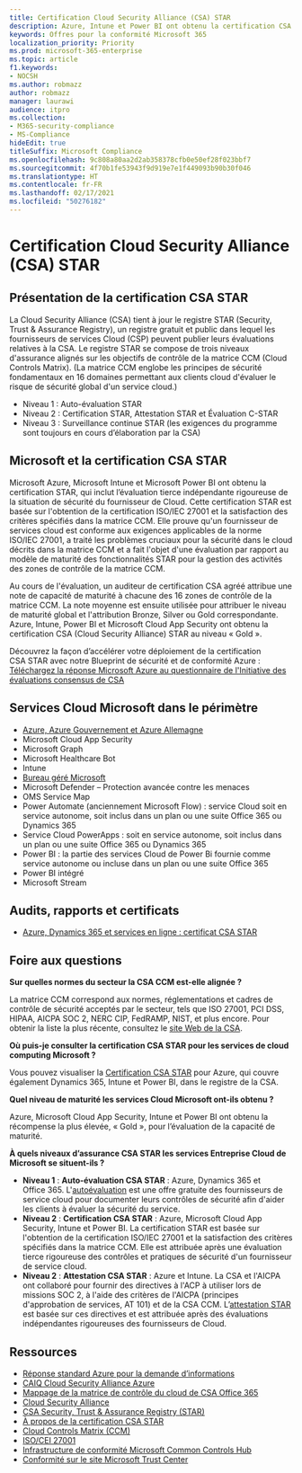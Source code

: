 ```yaml
---
title: Certification Cloud Security Alliance (CSA) STAR
description: Azure, Intune et Power BI ont obtenu la certification CSA (Cloud Security Alliance) STAR au niveau « Gold ».
keywords: Offres pour la conformité Microsoft 365
localization_priority: Priority
ms.prod: microsoft-365-enterprise
ms.topic: article
f1.keywords:
- NOCSH
ms.author: robmazz
author: robmazz
manager: laurawi
audience: itpro
ms.collection:
- M365-security-compliance
- MS-Compliance
hideEdit: true
titleSuffix: Microsoft Compliance
ms.openlocfilehash: 9c808a80aa2d2ab358378cfb0e50ef28f023bbf7
ms.sourcegitcommit: 4f70b1fe53943f9d919e7e1f449093b90b30f046
ms.translationtype: HT
ms.contentlocale: fr-FR
ms.lasthandoff: 02/17/2021
ms.locfileid: "50276182"
---
```

# <a name="cloud-security-alliance-csa-star-certification"></a>Certification Cloud Security Alliance (CSA) STAR

## <a name="csa-star-certification-overview"></a>Présentation de la certification CSA STAR

La Cloud Security Alliance (CSA) tient à jour le registre STAR (Security, Trust &amp; Assurance Registry), un registre gratuit et public dans lequel les fournisseurs de services Cloud (CSP) peuvent publier leurs évaluations relatives à la CSA. Le registre STAR se compose de trois niveaux d'assurance alignés sur les objectifs de contrôle de la matrice CCM (Cloud Controls Matrix). (La matrice CCM englobe les principes de sécurité fondamentaux en 16 domaines permettant aux clients cloud d'évaluer le risque de sécurité global d'un service cloud.)

- Niveau 1 : Auto-évaluation STAR
- Niveau 2 : Certification STAR, Attestation STAR et Évaluation C-STAR
- Niveau 3 : Surveillance continue STAR (les exigences du programme sont toujours en cours d’élaboration par la CSA)

## <a name="microsoft-and-csa-star-certification"></a>Microsoft et la certification CSA STAR

Microsoft Azure, Microsoft Intune et Microsoft Power BI ont obtenu la certification STAR, qui inclut l’évaluation tierce indépendante rigoureuse de la situation de sécurité du fournisseur de Cloud. Cette certification STAR est basée sur l'obtention de la certification ISO/IEC 27001 et la satisfaction des critères spécifiés dans la matrice CCM. Elle prouve qu'un fournisseur de services cloud est conforme aux exigences applicables de la norme ISO/IEC 27001, a traité les problèmes cruciaux pour la sécurité dans le cloud décrits dans la matrice CCM et a fait l'objet d'une évaluation par rapport au modèle de maturité des fonctionnalités STAR pour la gestion des activités des zones de contrôle de la matrice CCM.  
  
Au cours de l'évaluation, un auditeur de certification CSA agréé attribue une note de capacité de maturité à chacune des 16 zones de contrôle de la matrice CCM. La note moyenne est ensuite utilisée pour attribuer le niveau de maturité global et l'attribution Bronze, Silver ou Gold correspondante. Azure, Intune, Power BI et Microsoft Cloud App Security ont obtenu la certification CSA (Cloud Security Alliance) STAR au niveau « Gold ».  

Découvrez la façon d’accélérer votre déploiement de la certification CSA STAR avec notre Blueprint de sécurité et de conformité Azure : [Téléchargez la réponse Microsoft Azure au questionnaire de l'Initiative des évaluations consensus de CSA](https://gallery.technet.microsoft.com/Azure-Responses-to-CSA-46034a11)

## <a name="microsoft-in-scope-cloud-services"></a>Services Cloud Microsoft dans le périmètre

- [Azure, Azure Gouvernement et Azure Allemagne](https://aka.ms/AzureCompliance)
- Microsoft Cloud App Security
- Microsoft Graph
- Microsoft Healthcare Bot
- Intune
- [Bureau géré Microsoft](/microsoft-365/managed-desktop/intro/compliance)
- Microsoft Defender – Protection avancée contre les menaces
- OMS Service Map
- Power Automate (anciennement Microsoft Flow) : service Cloud soit en service autonome, soit inclus dans un plan ou une suite Office 365 ou Dynamics 365
- Service Cloud PowerApps : soit en service autonome, soit inclus dans un plan ou une suite Office 365 ou Dynamics 365
- Power BI : la partie des services Cloud de Power Bi fournie comme service autonome ou incluse dans un plan ou une suite Office 365
- Power BI intégré
- Microsoft Stream

## <a name="audits-reports-and-certificates"></a>Audits, rapports et certificats

- [Azure, Dynamics 365 et services en ligne : certificat CSA STAR](https://aka.ms/azurecsastarcert)

## <a name="frequently-asked-questions"></a>Foire aux questions

**Sur quelles normes du secteur la CSA CCM est-elle alignée ?**

La matrice CCM correspond aux normes, réglementations et cadres de contrôle de sécurité acceptés par le secteur, tels que ISO 27001, PCI DSS, HIPAA, AICPA SOC 2, NERC CIP, FedRAMP, NIST, et plus encore. Pour obtenir la liste la plus récente, consultez le [site Web de la CSA](https://cloudsecurityalliance.org/).

**Où puis-je consulter la certification CSA STAR pour les services de cloud computing Microsoft ?**

Vous pouvez visualiser la [Certification CSA STAR](https://aka.ms/csastar-certification) pour Azure, qui couvre également Dynamics 365, Intune et Power BI, dans le registre de la CSA.

**Quel niveau de maturité les services Cloud Microsoft ont-ils obtenu ?**

Azure, Microsoft Cloud App Security, Intune et Power BI ont obtenu la récompense la plus élevée, « Gold », pour l’évaluation de la capacité de maturité.

**À quels niveaux d’assurance CSA STAR les services Entreprise Cloud de Microsoft se situent-ils ?**

- **Niveau 1** : **Auto-évaluation CSA STAR** : Azure, Dynamics 365 et Office 365. L'[autoévaluation](offering-csa-star-self-assessment.md) est une offre gratuite des fournisseurs de service cloud pour documenter leurs contrôles de sécurité afin d'aider les clients à évaluer la sécurité du service.
- **Niveau 2** : **Certification CSA STAR** : Azure, Microsoft Cloud App Security, Intune et Power BI. La certification STAR est basée sur l'obtention de la certification ISO/IEC 27001 et la satisfaction des critères spécifiés dans la matrice CCM. Elle est attribuée après une évaluation tierce rigoureuse des contrôles et pratiques de sécurité d'un fournisseur de service cloud.
- **Niveau 2** : **Attestation CSA STAR** : Azure et Intune. La CSA et l'AICPA ont collaboré pour fournir des directives à l'ACP à utiliser lors de missions SOC 2, à l'aide des critères de l'AICPA (principes d'approbation de services, AT 101) et de la CSA CCM. L’[attestation STAR](offering-CSA-STAR-Attestation.md) est basée sur ces directives et est attribuée après des évaluations indépendantes rigoureuses des fournisseurs de Cloud.

## <a name="resources"></a>Ressources

- [Réponse standard Azure pour la demande d’informations](https://aka.ms/AzureStandardRequestForInformation)
- [CAIQ Cloud Security Alliance Azure](https://aka.ms/AzureCSACAIQ)
- [Mappage de la matrice de contrôle du cloud de CSA Office 365](https://aka.ms/Office365CSACloudControlMatrix)
- [Cloud Security Alliance](https://cloudsecurityalliance.org/)
- [CSA Security, Trust & Assurance Registry (STAR)](https://cloudsecurityalliance.org/star/)
- [À propos de la certification CSA STAR](https://cloudsecurityalliance.org/star/certification/)
- [Cloud Controls Matrix (CCM)](https://cloudsecurityalliance.org/group/cloud-controls-matrix/)
- [ISO/CEI 27001](offering-iso-27001.md)
- [Infrastructure de conformité Microsoft Common Controls Hub](https://www.microsoft.com/trust-center/compliance/compliance-overview)
- [Conformité sur le site Microsoft Trust Center](https://www.microsoft.com/trust-center/compliance/compliance-overview)
